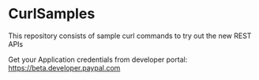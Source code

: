 CurlSamples
===========

This repository consists of sample curl commands to try out the new REST APIs

Get your Application credentials from developer portal: https://beta.developer.paypal.com

